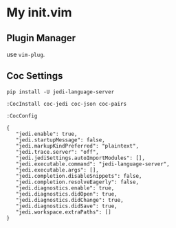 # My init.vim

## Plugin Manager
use ```vim-plug```.

## Coc Settings 
```
pip install -U jedi-language-server
```

```
:CocInstall coc-jedi coc-json coc-pairs
```

```:CocConfig```
```
{
   "jedi.enable": true,
   "jedi.startupMessage": false,
   "jedi.markupKindPreferred": "plaintext",
   "jedi.trace.server": "off",
   "jedi.jediSettings.autoImportModules": [],
   "jedi.executable.command": "jedi-language-server",
   "jedi.executable.args": [],
   "jedi.completion.disableSnippets": false,
   "jedi.completion.resolveEagerly": false,
   "jedi.diagnostics.enable": true,
   "jedi.diagnostics.didOpen": true,
   "jedi.diagnostics.didChange": true,
   "jedi.diagnostics.didSave": true,
   "jedi.workspace.extraPaths": []
}
```

